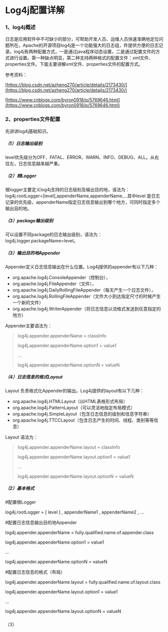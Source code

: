 # Log4j配置详解

### 1、log4j概述

日志是应用软件中不可缺少的部分，可帮助开发人员、运维人员快速准确地定位问题所在。Apache的开源项目log4j是一个功能强大的日志组，件提供方便的日志记录。log4j有两种配置方式，一是通过java程序动态设置，二是通过配置文件的方式进行设置。第一种缺点明显，第二种支持两种格式的配置文件：xml文件、properties文件。下面主要讲解xml文件、properties文件的配置方式。

参考资料：

[https://blog.csdn.net/azheng270/article/details/2173430/](https://blog.csdn.net/azheng270/article/details/2173430/)

[https://www.cnblogs.com/byron0918/p/5769646.html](https://www.cnblogs.com/byron0918/p/5769646.html)

### 2、properties文件配置

先讲讲log4j基础知识。

##### （1）日志输出级别

level优先级分为OFF、FATAL、ERROR、WARN、INFO、DEBUG、ALL。从右往左，日志信息越来越严重。

##### （2）根Logger

根logger主要定义log4j支持的日志级别及输出目的地，语法为：log4j.rootLogger=\[level\],appenderName,appenderName,…其中level 是日志记录的优先级，appenderName指定日志信息输出到哪个地方，可同时指定多个输出目的地。

##### （3）package输出级别

可以设置不同package的日志输出级别，语法为：log4j.logger.packageName=level。

##### （3）输出目的地Appender

Appender定义日志信息输出在什么位置。Log4j提供的appender有以下几种：

* org.apache.log4j.ConsoleAppender（控制台）， 
* org.apache.log4j.FileAppender（文件）， 
* org.apache.log4j.DailyRollingFileAppender（每天产生一个日志文件），
* org.apache.log4j.RollingFileAppender（文件大小到达指定尺寸的时候产生一个新的文件） 
* org.apache.log4j.WriterAppender（将日志信息以流格式发送到任意指定的地方）

Appender主要语法为：

> log4j.appender.appenderName = classInfo
>
> log4j.appender.appenderName.option1 = value1
>
> …
>
> log4j.appender.appenderName.optionN = valueN

##### （4）日志信息的格式Layout

Layout 负责格式化Appender的输出。Log4j提供的layout有以下几种：

* org.apache.log4j.HTMLLayout（以HTML表格形式布局）
* org.apache.log4j.PatternLayout（可以灵活地指定布局模式）
* org.apache.log4j.SimpleLayout（包含日志信息的级别和信息字符串）
* org.apache.log4j.TTCCLayout（包含日志产生的时间、线程、类别等等信息）

Layout 语法为：

> log4j.appender.appenderName.layout = classInfo
>
> log4j.appender.appenderName.layout.option1 = value1
>
> …
>
> log4j.appender.appenderName.layout.optionN = valueN

##### （2）基本格式

\#配置根Logger

log4j.rootLogger  =   \[ level \]   ,  appenderName1 ,  appenderName2 ,  …

\#配置日志信息输出目的地Appender

log4j.appender.appenderName  =  fully.qualified.name.of.appender.class

log4j.appender.appenderName.option1  =  value1

…

log4j.appender.appenderName.optionN  =  valueN

\#配置日志信息的格式（布局）

log4j.appender.appenderName.layout  =  fully.qualified.name.of.layout.class

log4j.appender.appenderName.layout.option1  =  value1

…

log4j.appender.appenderName.layout.optionN  =  valueN

##### 

（3）

